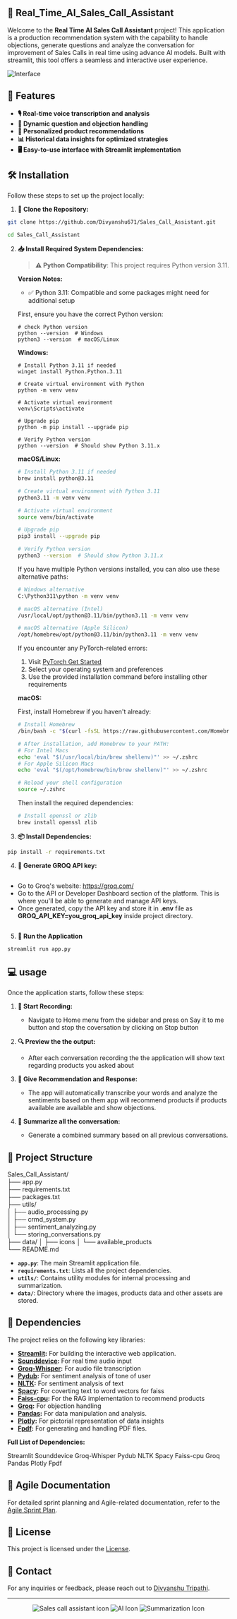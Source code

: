 ## 🧠 Real_Time_AI_Sales_Call_Assistant

Welcome to the **Real Time AI Sales Call Assistant** project! This application is a production recommendation system with the capability to handle objections, generate questions and analyze the conversation for improvement of Sales Calls in real time using advance AI models. Built with streamlit, this tool offers a seamless and interactive user experience.

![Interface](data/interface.png)

## 🚀 Features
- **🎙️ Real-time voice transcription and analysis**
- **🤖 Dynamic question and objection handling**
- **🔧 Personalized product recommendations**
- **📊 Historical data insights for optimized strategies**
- **🖥️ Easy-to-use interface with Streamlit implementation**

## 🛠️ Installation

Follow these steps to set up the project locally:


1. **🔀 Clone the Repository:**
```bash
git clone https://github.com/Divyanshu671/Sales_Call_Assistant.git
```
```bash
cd Sales_Call_Assistant
```

2. **📥 Install Required System Dependencies:**

   > **⚠️ Python Compatibility**: This project requires Python version 3.11. 

   **Version Notes:**
   - ✅ Python 3.11: Compatible and some packages might need for additional setup

   First, ensure you have the correct Python version:
   ```Command Prompt
   # check Python version
   python --version  # Windows
   python3 --version  # macOS/Linux
   ```

   **Windows:**
   ```Command Prompt
   # Install Python 3.11 if needed
   winget install Python.Python.3.11

   # Create virtual environment with Python
   python -m venv venv

   # Activate virtual environment
   venv\Scripts\activate

   # Upgrade pip
   python -m pip install --upgrade pip

   # Verify Python version
   python --version  # Should show Python 3.11.x
   ```

   **macOS/Linux:**
   ```bash
   # Install Python 3.11 if needed
   brew install python@3.11
   
   # Create virtual environment with Python 3.11
   python3.11 -m venv venv
   
   # Activate virtual environment
   source venv/bin/activate
   
   # Upgrade pip
   pip3 install --upgrade pip
   
   # Verify Python version
   python3 --version  # Should show Python 3.11.x
   ```


   If you have multiple Python versions installed, you can also use these alternative paths:
   ```bash
   # Windows alternative
   C:\Python311\python -m venv venv
   
   # macOS alternative (Intel)
   /usr/local/opt/python@3.11/bin/python3.11 -m venv venv
   
   # macOS alternative (Apple Silicon)
   /opt/homebrew/opt/python@3.11/bin/python3.11 -m venv venv
   ```

   If you encounter any PyTorch-related errors:
   1. Visit [PyTorch Get Started](https://pytorch.org/get-started/locally/)
   2. Select your operating system and preferences
   3. Use the provided installation command before installing other requirements

   **macOS:**
   
   First, install Homebrew if you haven't already:
   ```bash
   # Install Homebrew
   /bin/bash -c "$(curl -fsSL https://raw.githubusercontent.com/Homebrew/install/HEAD/install.sh)"
   
   # After installation, add Homebrew to your PATH:
   # For Intel Macs
   echo 'eval "$(/usr/local/bin/brew shellenv)"' >> ~/.zshrc
   # For Apple Silicon Macs
   echo 'eval "$(/opt/homebrew/bin/brew shellenv)"' >> ~/.zshrc
   
   # Reload your shell configuration
   source ~/.zshrc
   ```

   Then install the required dependencies:
   ```bash
   # Install openssl or zlib
   brew install openssl zlib
   
   ```

3. **📦 Install Dependencies:**

```bash
pip install -r requirements.txt
```

4. **🔑 Generate GROQ API key:**

##
- Go to Groq's website: https://groq.com/
- Go to the API or Developer Dashboard section of the platform. This is where you'll be able to generate and manage API keys.
- Once generated, copy the API key and store it in **.env** file as **GROQ_API_KEY=you_groq_api_key** inside project directory.
##

5. **🚀 Run the Application**

```bash
streamlit run app.py
```

## 💻 usage

Once the application starts, follow these steps:

1. **🎤 Start Recording:**
    - Navigate to Home menu from the sidebar and press on Say it to me button and stop the coversation by clicking on Stop button

2. **🔍 Preview the the output:**
    - After each conversation recording the the application will show text regarding products you asked about

3. **📑 Give Recommendation and Response:**
    - The app will automatically transcribe your words and analyze the sentiments based on them app will recommend products if products available are available and show objections.

4. **📝 Summarize all the conversation:**
    - Generate a combined summary based on all previous conversations.

## 📁 Project Structure

Sales_Call_Assistant/ \
├── app.py           
├── requirements.txt            
├── packages.txt            
├── utils/     
│  ├── audio_processing.py      
│  ├── crmd_system.py      
│  ├── sentiment_analyzing.py      
│  └── storing_conversations.py\
├── data/ 
│  ├── icons 
│  └── available_products\
└── README.md         

- **`app.py`**: The main Streamlit application file.
- **`requirements.txt`**: Lists all the project dependencies.
- **`utils/`**: Contains utility modules for internal processing and summarization.
- **`data/`**: Directory where the images, products data and other assets are stored.

## 🧰 Dependencies

The project relies on the following key libraries:

- **[Streamlit](https://streamlit.io/):** For building the interactive web application.
- **[Sounddevice](https://pypi.org/project/sounddevice/):** For real time audio input
- **[Groq-Whisper](https://github.com/openai/whisper):** For audio file transcription
- **[Pydub](https://pypi.org/project/pydub/):** For sentiment analysis of tone of user
- **[NLTK](https://pypi.org/project/nltk/):** For sentiment analysis of text
- **[Spacy](https://pypi.org/project/spacy/):** For coverting text to word vectors for faiss
- **[Faiss-cpu](https://pypi.org/project/faiss-cpu/):** For the RAG implementation to recommend products
- **[Groq](https://github.com/groq/groq-python):** For objection handling
- **[Pandas](https://pandas.pydata.org/):** For data manipulation and analysis.
- **[Plotly](https://plotly.com/python/):** For pictorial representation of data insights
- **[Fpdf](https://pypi.org/project/fpdf/):** For generating and handling PDF files.


**Full List of Dependencies:**

Streamlit
Sounddevice
Groq-Whisper
Pydub
NLTK
Spacy
Faiss-cpu
Groq
Pandas
Plotly
Fpdf

## 📄 Agile Documentation

For detailed sprint planning and Agile-related documentation, refer to the [Agile Sprint Plan](docs/Real_Time_AI_Sales_Call_Assistant.docx).

## 📝 License

This project is licensed under the [License](LICENSE.txt).

## 📧 Contact

For any inquiries or feedback, please reach out to [Divyanshu Tripathi](divyanshutripathi321@gmail.com).

---

<div align="center">
  <!-- <img src="https://img.icons8.com/?size=100&id=4aUvAATdDLe5&format=png&color=000000" alt="Sales call assistant icon" />  -->
  <img src="https://img.icons8.com/?size=100&id=uZrQP6cYos2I&format=png&color=000000" alt="Sales call assistant icon" /> 
  <img src="https://img.icons8.com/?size=100&id=8hZftPYJsM6h&format=png&color=000000" alt="AI Icon" />
  <img src="https://img.icons8.com/?size=100&id=1GEnKV6fhh62&format=png&color=000000" alt="Summarization Icon" />
</div>
